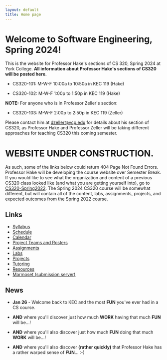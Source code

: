 ```yaml
---
layout: default
title: Home page
---
```


# Welcome to Software Engineering, Spring 2024!

This is the website for Professor Hake's sections of CS 320, Spring 2024 at York College.  **All information about Professor Hake's sections of CS320 will be posted here.**

- CS320-101: M-W-F 10:00a to 10:50a in KEC 119 (Hake)
 
- CS320-102: M-W-F  1:00p to  1:50p in KEC 119 (Hake)

**NOTE:** For anyone who is in Professor Zeller's section:

- CS320-103: M-W-F  2:00p to  2:50p in KEC 119 (Zeller)

Please contact him at <dzeller@ycp.edu> for details about his section of CS320, as Professor Hake and Professor Zeller will be taking different approaches for teaching CS320 this coming semester.

# WEBSITE UNDER CONSTRUCTION.

As such, some of the links below could return 404 Page Not Found Errors.  Professor Hake will be developing the course website over Semester Break.  If you would like to see what the organization and content of a previous CS320 class looked like (and what you are getting yourself into), go to [CS320-Spring2022](https://ycpcs.github.io/cs320-spring2022).  The Spring 2024 CS320 course will be somewhat different, but will contain all of the content, labs, assignments, projects, and expected outcomes from the Spring 2022 course.

## Links

* [Syllabus](syllabus.html)
* [Schedule](schedule.html)
* [Calendar](CS320-Spring2024Calendar.pdf)
* [Project Teams and Rosters](teams-and-rosters/index.html)
* [Assignments](assign/index.html)
* [Labs](labs/index.html)
* [Projects](projects/index.html)
* [Tutoring](CS320-Sp24-TutoringSchedule.pdf)
* [Resources](resources/index.html)
* [Marmoset (submission server)](https://cs.ycp.edu/marmoset)

## News

<!-- Commenting out News until it's needed - and the dates will change, anyway

* **Apr 22** - [Team Project Final Presentation and Demonstration](assign/assign08.html) is schedule for each section's final exam period.  These will be 20-25 minute formal presentations.  See [Assignment 8](assign/assign08.html) for the details and guidelines.
	- **8:00 section (101) - 8:00a to 10:00a on Monday, 5-9-22**
	- **11:00 section (102) - 10:15a to 12:15p on Wednesday, 5-11-22**
	- **2:00 section (103) - 3:00p to 5:00p on Monday, 5-9-22**.

* **Apr 22** - [Assignment 10](assign/assign10.html) is an individual reflection on the team project.  [Assignment 11](assign/assign11.html) is a self/peer evaluation for the team project.  They are both INDIVIDUAL assignments and are are both **due by 7:00am, Sunday, 5-8-22 in PDF form in Marmoset**.

* **Apr 22** - [Assignment 8](assign/assign08.html) describes the final deliverables for the team project.  There are several - please read the assignment carefully.

* **Apr 13** - [Team Project Milestone 3: 75% Working System, w/SQL DB](assign/assign03.html) is **due Monday, 4-25-22**.  This will be a FORMAL 8-10 minute (max) team presentation/demonstration of your team's progress since milestone 2.  SQL database functionality **IS REQUIRED** for this milestone.  A large majority of your classes, methods, test cases, and web page navigation should be implemented by milestone 3, as well.

* **Apr 13** - [Assignment 9](assign/assign09.html) describes the deliverables for the individual project.  The due date for you individual project report has been moved to **Friday, 4-22-22, by 7:00am**.

* **Apr 13** - [Individual Project Milestone 3](assign/assign04.html) is due **Wednesday, 4-20-22**.  This will be your final informal (at your desk) 2-4 minute (max) in-class demonstration of your individual project.

* **Apr 3** - Posted an extensive example project on the [Resources page](./resources) that incorporates the Web Applications lab solution (Lab02) with the ORM Lab solution (Lab06).  It provides a web application front-end to the ORM queries, as well as demonstrates the use of login session information, and incorporation of a SQL database persistence layer with a many-to-many relationship. We will review this in more depth in class on **Wednesday, 4-6-22**.

* **Mar 30** - The **midterm exam** will be a take-at-home exam that I will hand out in class on **Wednesday, 4-6-22**.  You will turn it back in to me at the beginning of your class period on **Friday, 4-8-22**.  There is NO Programming portion, it is all written.  You will also need to create a UML diagram (either using a drawing package, or a NEATLY hand-drawn diagram).  The exam will be open notes and you can use any resource on the CS320 website, as well as your assignment and lab solutions.  The exam is 120 points, and was originally designed to be an in-class 50-minute exam, with a built-in curve of 20 points.  Since this is now a take home exam, there is no practice exam posted, nor will there be a review for the exam.  Taking the exam at home IS the review.   **YOU MUST DO YOUR OWN WORK - YOU ARE NOT ALLOWED TO CONSULT WITH ANYONE ELSE, OR USE ANY RESOURCES THAT ARE NOT LISTED ON THE RESOURCES PAGE OF THE CS320 WEBSITE.  I AM TRUSTING YOU TO WORK ON YOUR HONOR - PLEASE DO NOT BETRAY THAT TRUST.**

* **Mar 29** - A solution to [Lab05: JDBC](labs/lab05.html) will be posted to the [Resources page](./resources) on Wednesday morning (3-30-22), so that you can have a common code base to work from for [Lab06: ORM](labs/lab06.html).  No submissions for Lab05 will be accepted for credit after the Lab05 solution is posted.

* **Mar 23** - Please review the updated Course Calendar.  The Individual and Team Project Milestone 3 presentation dates have been pushed to later in the semester, and certain lectures have been moved around in their places.

* **Mar 22** - [Lab04: SQL, Queries, Joins](labs/lab04.html) is now **due for full credit credit by 7:00am, Thursday, 3-24-22**.  If you submit by the **original due date, 7:00am, Wednesday, 3-23-22, you will receive 110% credit (10% extra credit)**.  Make sure to use the template for your Lab04 submission. See the instructions on the Lab04 page.

* **Mar 18** - [Lab06: ORM](labs/lab06.html) is posted.  It is due **7:00am, Saturday, 4-2-22 for 10% extra credit** OR **by 7:00am, Sunday, 4-3-22 for full credit**.

* **Mar 14** - Mid-semester self/peer evaluations are **due by 7:00am, Tuesday, 3-29-22**.  See the instructions under [Assignment 11](assign/assign11.html).

* **Mar 14** - [Team Project Milestone 2: 50% Working System](assign/assign03.html) is **due Monday, 3-28-22**.  This will be a FORMAL 8-10 minute (max) in-class team presentation/demonstration of your team's progress since milestone 1.  SQL database functionality is **NOT** required for this milestone (but **IS** required for the third milestone.)

* **Mar 14** - [Lab05: JDBC](labs/lab05.html) is posted.  It is **due by 7:00am, Saturday, 3-26-22 for 10% extra credit** OR **by 7:00am, SUnday, 3-27-22 for full credit**.

* **Mar 14** - [Lab04: SQL, Queries, Joins](labs/lab04.html) is posted.  It is **due by 7:00am, Wednesday, 3-23-22 for 10% extra credit** OR **by 7:00am, Thursday, 3-24-22 for full credit**.  Make sure to use the template for your Lab04 submission. See the instructions on the Lab04 page.

* **Mar 14** - [Individual Project Milestone 2: 50% Working System](assign/assign04.html) is **due Monday, 3-21-22**.  This will be an informal (at your desk) 2-4 minute (max) in-class demonstration of your progress since Milestone 1.

* **Mar 1** - [Assignment 3: Team Project Milestones](assign/assign03.html) **Team Milestone 1: Minimal Working System** is **due on Monday, 3-14-20**.    This will be a FORMAL 10-12 minute (max) in-class team presentation/demonstration of your team's progress on your UI structure and navigation.  You should have the vast majority of your servlets and JSPs defined, and be able to navigate between most, if not all, of your pages.  Your HTML/CSS will still be in a rough state - don't worry about making it "pretty", focus on functionality over form.  There is **NO** expectation for having any of your SQL database implemented or working.

* **Mar 1** - [Assignment 6: Problem Domain Analysis](assign/assign06.html) is **due by 7:00am, Sunday, 3-13-22.**  You will likely need to collaborate on this assignment remotely over Winter Break using Google Docs, and your shared Google Team Drive.  You also **MUST** create and embed a **PDF, PNG, or JPG** version of your UML document in your Google Doc submission. **Embed it in your Google doc - do NOT link to your UML diagram.**

* **Mar 1** - For creating your UML diagrams for your group's UML model that will part of Assign06: you may use [Violet UML](http://alexdp.free.fr/violetumleditor/page.php) to create a nicely-formatted electronic version of your team's model.  You can download the jarfile from the [Resources Page](resources/index.html).  You may also use other drawing tools, **as long as those tools can export PDF, PNG, or JPG versions of the UML diagram**, which you willl need to embed in your Assign06 submission.

* **Feb 21** - [Assignment 5: Team Use Cases](assign/assign05.html) is **due by 7:00am, Wednesday, 3-2-22**.  You will need it for the in-class exercise for the Textual Analysis of your team project Use Cases later that day.

* **Feb 15** - Posted the [sign-off criteria for the Web Applications II lab](labs/lab02a-signoff-criteria.html).  The **minimum passing criteria** have been posted under the **Submission section** for the [Web Applications II lab](labs/lab02a.html).  Please review all of the criteria before asking your instructor or a tutor/mentor to sign-off on your **Lab02a** submission.  Also, a [lab sign-off sheet](labs/CS320-Lab02a-WebApplicationsII-LabSignOff.pdf) has been posted as a downloadeable PDF file.  **Please download and print this out so that you can use it as a check-off sheet when you get your lab sign-off.**

* **Feb 12** - [Assignment 4: Individual Project Milestones](assign/assign04.html) **Individual Milestone 1: Baseline** is **due on Monday, 2-28-22**.  This will be an informal (at your desk) 2-4 minute (max) in-class demonstration of your progress, to date.

* **Feb 6** - [Lab02a: Web Applications II](labs/lab02a.html) is posted and is **due by 7:00am, Sunday, 2-20-22**  You must demonstrate Lab02a for a tutor/mentor or your instructor and have them sign-off on it in order to get credit for the lab.  Please also see the [Java and Eclipse Installation Instructions](labs/Eclipse-Java-Installation.html) for additional information about setting up your development environment for the labs.  See also the [WebApps Notes](labs/lab02_notes.html) for additional information about setting up the lab, if you run into trouble with the libraries or the server.

* **Feb 6** - [Assign01: Team Project Proposal](assign/assign01.html) is posted and the **due date has been moved to 7:00am, Sunday, 2-13-22**.

* **Feb 3** - [Lab02: Web Applications I](labs/lab02.html) is posted.  It is simply an introduction to Web Applications, and will ease you into Lab02a.  It is not required, but it will give you a good start on Lab02a.  Please also see the [Java and Eclipse Installation Instructions](labs/Eclipse-Java-Installation.html) for additional information about setting up your development environment for the labs.  See also the [WebApps Notes](labs/lab02_notes.html) for additional information about setting up the lab, if you run into trouble with the libraries or server.

* **Feb 1** - [Lab03: Git and eGit Lab PartI](labs/lab03.html) is posted, and is **due by the start of class, Friday, 2-4-22**.  You are required to establish your GitHub account, create the SSH key pair to access it, and Fork the example project (do all steps through Step 4: Fork).  You may certainly do more than this - we will be getting to Part II of this lab next week. 

* **Jan 27** - [Assignment 4](assign/assign04.html) describes the expectations for the individual project milestones. 
* **Jan 27** - [Assignment 3](assign/assign03.html) describes the expectations for the team project milestones. 
* **Jan 27** - [Assign02: Individual Project Proposal](assign/assign02.html) is posted and is **due by 7:00am, Sunday, 2-6-22**. 
* **Jan 27** - [Class Rosters](teams-and-rosters/index.html) are posted - choose your teams. 
* **Jan 27** - Please see the **Projects** page for [Some Possible Team Projects](projects/index.html). 
* **Jan 27** - [Lab01: HTML and CSS](labs/lab01.html) is posted and is **due by 7:00am, Thursday, 2-3-22**. 

-->

* **Jan 26** - Welcome back to KEC and the most **FUN** you've ever had in a CS course.

* **AND** where you'll discover just how much **WORK** having that much **FUN** will be...!

* **AND** where you'll also discover just how much **FUN** doing that much **WORK** will be...!

* **AND** where you'll also discover **(rather quickly)** that Professor Hake has a rather warped sense of **FUN**...  :-)